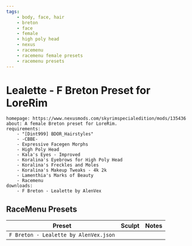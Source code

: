 ```yaml
---
tags:
    - body, face, hair
    - breton
    - face
    - female
    - high poly head
    - nexus
    - racemenu
    - racemenu female presets
    - racemenu presets
---
```


# Lealette - F Breton Preset for LoreRim

```project_info
homepage: https://www.nexusmods.com/skyrimspecialedition/mods/135436
about: A female Breton preset for LoreRim.
requirements:
    - "[Dint999] BDOR_Hairstyles"
    - -CBBE-
    - Expressive Facegen Morphs
    - High Poly Head
    - Kala's Eyes - Improved
    - Koralina's Eyebrows for High Poly Head
    - Koralina's Freckles and Moles
    - Koralina's Makeup Tweaks - 4k 2k
    - Lamenthia's Marks of Beauty
    - Racemenu
downloads:
    - F Breton - Lealette by AlenVex
```

## RaceMenu Presets

| Preset | Sculpt | Notes |
|---|---|---|
| ``F Breton - Lealette by AlenVex.json`` | | |
